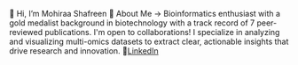 👋 Hi, I’m Mohiraa Shafreen
🧬 About Me -> Bioinformatics enthusiast with a gold medalist background in biotechnology with a track record of 7 peer-reviewed publications.
I'm open to collaborations! I specialize in analyzing and visualizing multi-omics datasets to extract clear, actionable insights that drive research and innovation.
🔗[LinkedIn](https://www.linkedin.com/in/mohiraa-shafreen-95829921a)

